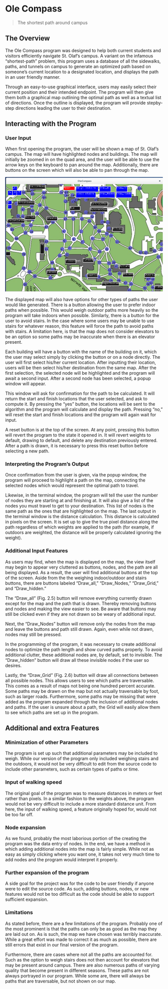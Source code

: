 # Ole Compass
> The shortest path around campus


## The Overview

The Ole Compass program was designed to help both current students and visitors efficiently navigate St. Olaf’s campus. A variant on the infamous “shortest-path” problem, this program uses a database of all the sidewalks, paths, and tunnels on campus to generate an optimized path based on someone’s current location to a designated location, and displays the path in an user friendly manner.

Through an easy-to-use graphical interface, users may easily select their current position and their intended endpoint. The program will then give them both a graphical map outlining the optimal path as well as a textual list of directions. Once the outline is displayed, the program will provide step­by­step directions leading the user to their destination.


## Interacting with the Program
### User Input

When first opening the program, the user will be shown a map of St. Olaf’s campus. The map will have highlighted nodes and buildings. The map will initially be zoomed in on the quad area, and the user will be able to use the arrow keys on the keyboard to pan around the map. Additionally, there are buttons on the screen which will also be able to pan through the map.

![This map is displayed upon opening the program. Users may select either a button or a node to begin.](./screenshots/OpeningScreen.png)

The displayed map will also have options for other types of paths the user would like generated. There is a button allowing the user to prefer indoor paths when possible. This would weigh outdoor paths more heavily so the program will take indoors when possible. Similarly, there is a button for the user to avoid stairs. In the case where some users may be unable to use stairs for whatever reason, this feature will force the path to avoid paths with stairs. A limitation here, is that the map does not consider elevators to be an option so some paths may be inaccurate when there is an elevator present.

Each building will have a button with the name of the building on it, which the user may select simply by clicking the button or on a node directly. The user will first select his/her current location. After inputting their location, users will be then select his/her destination from the same map. After the first selection, the selected node will be highlighted and the program will await a second input. After a second node has been selected, a popup window will appear.

This window will ask for confirmation for the path to be calculated. It will return the start and finish locations that the user selected, and ask to compute it. By pressing the “yes” button, the locations will be sent to the algorithm and the program will calculate and display the path. Pressing “no,” will reset the start and finish locations and the program will again wait for input.

A reset button is at the top of the screen. At any point, pressing this button will revert the program to the state it opened in. It will revert weights to default, drawing to default, and delete any destination previously entered. After a path is drawn, it is necessary to press this reset button before selecting a new path.

### Interpreting the Program’s Output

Once confirmation from the user is given, via the popup window, the program will proceed to highlight a path on the map, connecting the selected nodes which would represent the optimal path to travel.

Likewise, in the terminal window, the program will tell the user the number of nodes they are starting at and finishing at. It will also give a list of the nodes you must travel to get to your destination. This list of nodes is the same path as the ones that are highlighted on the map. The last output in the terminal window is the distance calculation. This distance is calculated in pixels on the screen. It is set up to give the true pixel distance along the path regardless of which weights are applied to the path (for example, if outdoors are weighted, the distance will be properly calculated ignoring the weight).

### Additional Input Features

As users may find, when the map is displayed on the map, the view itself may begin to appear very cluttered as buttons, nodes, and the path are all being displayed. As a result, the user will find additional buttons at the top of the screen. Aside from the the weighing indoor/outdoor and stairs buttons, there are buttons labeled “Draw_all,” “Draw_Nodes,” “Draw_Grid,” and “Draw_hidden.”

The “Draw_all” (Fig. 2.5) button will remove everything currently drawn except for the map and the path that is drawn. Thereby removing buttons and nodes and making the view easier to see. Be aware that buttons may still be clicked even if they are not drawn so be weary of additional input.

Next, the “Draw_Nodes” button will remove only the nodes from the map and leave the buttons and path still drawn. Again, even while not drawn, nodes may still be pressed.

In the programming of the program, it was necessary to create additional nodes to optimize the path length and show curved paths properly. To avoid additional clutter, these additional nodes are, by default, set to invisible. The “Draw_hidden” button will draw all these invisible nodes if the user so desires.

Lastly, the “Draw_Grid” (Fig. 2.6) button will draw all connections between all possible nodes. This allows users to see which paths are traversable. This comes as a result of maps not being one hundred percent accurate. Some paths may be drawn on the map but not actually traversable by foot, such as larger roads. Furthermore, some paths may be missing that were added as the program expanded through the inclusion of additional nodes and paths. If the user is unsure about a path, the Grid will easily allow them to see which paths are set up in the program.

## Additional and extra Features

### Minimization of other Parameters

The program is set up such that additional parameters may be included to weigh. While our version of the program only included weighing stairs and the outdoors, it would not be very difficult to edit from the source code to include other parameters, such as certain types of paths or time.

### Input of walking speed

The original goal of the program was to measure distances in meters or feet rather than pixels. In a similar fashion to the weights above, the program would not be very difficult to include a more standard distance unit. From here, the input of walking speed, a feature originally hoped for, would not be too far off.

### Node expansion

As we found, probably the most laborious portion of the creating the program was the data entry of nodes. In the end, we have a method in which adding additional nodes into the map is fairly simple. While not as easy as simply clicking where you want one, it takes not very much time to add nodes and the program would interpret it properly.

### Further expansion of the program

A side goal for the project was for the code to be user friendly if anyone were to edit the source code. As such, adding buttons, nodes, or new features would not be too difficult as the code should be able to support sufficient expansion.

### Limitations

As stated before, there are a few limitations of the program. Probably one of the most prominent is that the paths can only be as good as the map they are laid out on. As is such, the map we have chosen was terribly inaccurate. While a great effort was made to correct it as much as possible, there are still errors that exist in our final version of the program.

Furthermore, there are cases where not all the paths are accounted for. Such as the option to weigh stairs does not then account for elevators that may be present around campus. There are also numerous paths of varying quality that become present in different seasons. These paths are not always portrayed in our program. While some are, there will always be paths that are traversable, but not shown on our map.
